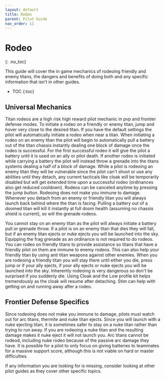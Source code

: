```yaml
---
layout: default
title: Rodeo
parent: Pilot Guide
nav_order: 11
---
```


# Rodeo
{: .no_toc}

This guide will cover the in game mechanics of rodeoing friendly and enemy titans, the dangers and benefits of doing both and any specific information that isn't in other guides.

- TOC
{:toc}

## Universal Mechanics

Titan rodeos are a high risk high reward pilot mechanic in pvp and frontier defense modes. To initiate a rodeo on a friendly or enemy titan, jump and hover very close to the desired titan. If you have the default settings the pilot will automatically initiate a rodeo when near a titan. When initiating a rodeo on an enemy titan the pilot will begin to automatically pull a battery out of the titan chassis instantly dealing one block of damage once the rodeo is successful. For the first successful rodeo it will give the pilot a battery until it is used on an ally or pilot death. If another rodeo is initiated while carrying a battery the pilot will instead throw a grenade into the titans systems dealing a half of a block of damage. While a pilot is rodeoing an enemy titan they will be vulnerable since the pilot can't shoot or use any abilities until they detach, any current tacticals like cloak will be temporarily disabled but will get extended time upon a successful rodeo (ordinances also get reduced cooldown). Rodeos can be canceled anytime by pressing the jump button. Rodeoing does not make you immune to damage. Whenever you detach from an enemy or friendly titan you will always launch back behind where the titan is facing. Pulling a battery out of a doomed titan will kill it instantly at full doom health (assuming no chassis shield is current), so will the grenade rodeos.

You cannot stay on an enemy titan as the pilot will always initiate a battery pull or grenade throw. If a pilot is on an enemy titan that dies they will fall, but if an enemy titan ejects or nuke ejects you will be launched into the sky. Equipping the frag grenade as an ordinance is not required to do rodeos. You can rodeo on friendly titans to provide assistance so titans that have a friendly pilot on them are immune to enemy rodeos. This can also help your friendly titan by using anti titan weapons against other enemies. When you are rodeoing a friendly titan you will stay there until either you die, press jump or if your ally ejects, if your ally ejects or nuke ejects you will be launched into the sky. Inherently rodeoing is very dangerous so don't be surprised if you suddenly die. Using Cloak and the Low profile kit helps tremendously as the cloak will resume after detaching. Stim can help with getting on and running away after a rodeo.

## Frontier Defense Specifics

Since rodeoing does not make you immune to damage, pilots must watch out for arc titans, thermite and nuke titan ejects. Since you will launch with a nuke ejecting titan, it is sometimes safer to stay on a nuke titan rather than trying to run away. If you are rodeoing a nuke titan and the resulting damage makes it nuke eject it will not launch you. Arc titans cannot be rodeod, including nuke rodeo because of the passive arc damage they have. It is possible for a pilot to only focus on giving batteries to teammates for a massive support score, although this is not viable on hard or master difficulties.

If any information you are looking for is missing, consider looking at other pilot guides as they cover other specific topics.